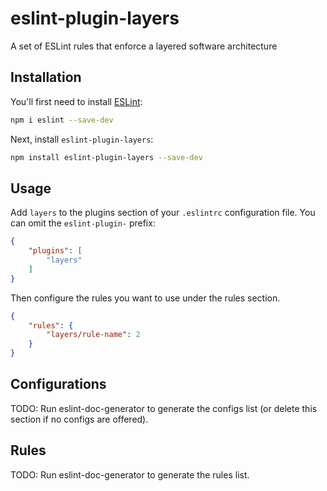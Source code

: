 # eslint-plugin-layers

A set of ESLint rules that enforce a layered software architecture

## Installation

You'll first need to install [ESLint](https://eslint.org/):

```sh
npm i eslint --save-dev
```

Next, install `eslint-plugin-layers`:

```sh
npm install eslint-plugin-layers --save-dev
```

## Usage

Add `layers` to the plugins section of your `.eslintrc` configuration file. You can omit the `eslint-plugin-` prefix:

```json
{
    "plugins": [
        "layers"
    ]
}
```


Then configure the rules you want to use under the rules section.

```json
{
    "rules": {
        "layers/rule-name": 2
    }
}
```



## Configurations

<!-- begin auto-generated configs list -->
TODO: Run eslint-doc-generator to generate the configs list (or delete this section if no configs are offered).
<!-- end auto-generated configs list -->



## Rules

<!-- begin auto-generated rules list -->
TODO: Run eslint-doc-generator to generate the rules list.
<!-- end auto-generated rules list -->


